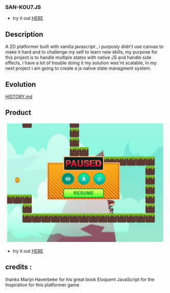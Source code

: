 ### SAN-KOU7.JS

- try it out [HERE](https://alchemist107.github.io/san-kou7.JS/)

## Description

A 2D platformer built with vanilla javascript , i purposly didn't use canvas to make it hard and to challenge my self to learn new skills, my purpose for this project is to handle multiple states with native JS and handle side effects, i have a lot of trouble doing it my solution was'nt scalable, in my next project i am going to create a js native state managment system.

## Evolution

[HISTORY.md](https://github.com/alchemist107/san-kou7.JS/blob/master/HISTORY.md)

## Product

![San-kou7.JS](ver4.png)

- try it out [HERE](https://alchemist107.github.io/san-kou7.JS/)

## credits :

thanks Marijn Haverbeke for his great book Eloquent JavaScript for the Inspiration for this platformer game
